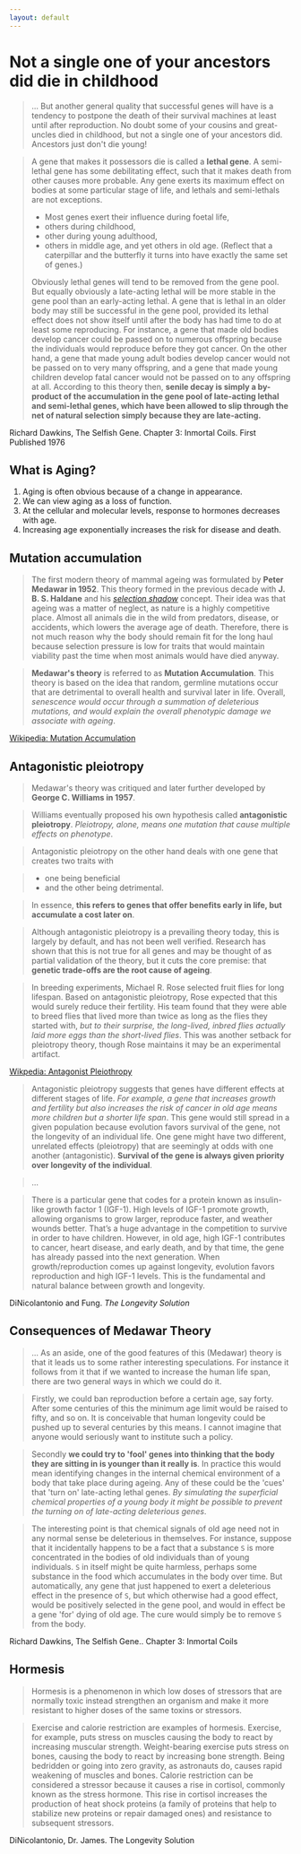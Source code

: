 ```yaml
---
layout: default
---
```

# Not a single one of your ancestors did die in childhood

> ... But another general quality that successful genes will have is a tendency to postpone the death of their survival machines at least until after reproduction. No doubt some of your cousins and great-uncles died in childhood, but not a single one of your ancestors did. Ancestors just don't die young!

> A gene that makes it possessors die is called a **lethal gene**. A semi-lethal gene has some debilitating effect, such that it makes death from other causes more probable. Any gene exerts its maximum effect on bodies at some particular stage of life, and lethals and semi-lethals are not exceptions. 
> * Most genes exert their influence during foetal life, 
> * others during childhood, 
> * other during young adulthood, 
> * others in middle age, and yet others in old age. 
> (Reflect that a caterpillar and the butterfly it turns into have exactly the same set of genes.) 
> 
> Obviously lethal genes will tend to be removed from the gene pool. But equally obviously a late-acting lethal will be more stable in the gene pool than an early-acting lethal. A gene that is lethal in an older body may still be successful in the gene pool, provided its lethal effect does not show itself until after the body has had time to do at least some reproducing. For instance, a gene that made old bodies develop cancer could be passed on to numerous offspring because the individuals would reproduce before they got cancer. On the other hand, a gene that made young adult bodies develop cancer would not be passed on to very many offspring, and a gene that made young children develop fatal cancer would not be passed on to any offspring at all. According to this theory then, **senile decay is simply a by-product of the accumulation in the gene pool of late-acting lethal and semi-lethal genes, which have been allowed to slip through the net of natural selection simply because they are late-acting.**

Richard Dawkins, The Selfish Gene. Chapter 3: Inmortal Coils. First Published 1976

## What is Aging?

1. Aging is often obvious because of a change in appearance.
2. We can view aging as a loss of function.
3. At the cellular and molecular levels, response to hormones decreases with age.
4. Increasing age exponentially increases the risk for disease and death.


## Mutation accumulation

> The first modern theory of mammal ageing was formulated by **Peter Medawar in 1952**. This theory formed in the previous decade with **J. B. S. Haldane** and his *[selection shadow](https://en.wikipedia.org/wiki/Selection_shadow)* concept. 
> Their idea was that ageing was a matter of neglect, as nature is a highly competitive place. Almost all animals die in the wild from predators, disease, or accidents, which lowers the average age of death. Therefore, there is not much reason why the body should remain fit for the long haul because selection pressure is low for traits that would maintain viability past the time when most animals would have died anyway.

> **Medawar's theory** is referred to as **Mutation Accumulation**. This theory is based on the idea that random, germline mutations occur that are detrimental to overall health and survival later in life. Overall, *senescence would occur through a summation of deleterious mutations, and would explain the overall phenotypic damage we associate with ageing*.

[Wikipedia: Mutation Accumulation](https://en.wikipedia.org/wiki/Evolution_of_ageing#Mutation_accumulation)

## Antagonistic pleiotropy

> Medawar's theory was critiqued and later further developed by **George C. Williams in 1957**. 

> Williams eventually proposed his own hypothesis called **antagonistic pleiotropy**. *Pleiotropy, alone, means one mutation that cause multiple effects on phenotype*. 

> Antagonistic pleiotropy on the other hand deals with one gene that creates two traits with 

> * one being beneficial 
> * and the other being detrimental. 

> In essence, **this refers to genes that offer benefits early in life, but accumulate a cost later on**.

> Although antagonistic pleiotropy is a prevailing theory today, this is largely by default, and has not been well verified. Research has shown that this is not true for all genes and may be thought of as partial validation of the theory, but it cuts the core premise: that **genetic trade-offs are the root cause of ageing**.

> In breeding experiments, Michael R. Rose selected fruit flies for long lifespan. Based on antagonistic pleiotropy, Rose expected that this would surely reduce their fertility. His team found that they were able to breed flies that lived more than twice as long as the flies they started with, *but to their surprise, the long-lived, inbred flies actually laid more eggs than the short-lived flies*. This was another setback for pleiotropy theory, though Rose maintains it may be an experimental artifact.

[Wikpedia: Antagonist Pleiothropy](https://en.wikipedia.org/wiki/Evolution_of_ageing#Antagonistic_pleiotropy)

> Antagonistic pleiotropy suggests that genes have different effects at different stages of life. *For example, a gene that increases growth and fertility but also increases the risk of cancer in old age means more children but a shorter life span*. This gene would still spread in a given population because evolution favors survival of the gene, not the longevity of an individual life. One gene might have two different, unrelated effects (pleiotropy) that are seemingly at odds with one another (antagonistic). **Survival of the gene is always given priority over longevity of the individual**.

>   ...

> There is a particular gene that codes for a protein known as insulin-like growth factor 1 (IGF-1). High levels of IGF-1 promote growth, allowing organisms to grow larger, reproduce faster, and weather wounds better. That’s a huge advantage in the competition to survive in order to have children. However, in old age, high IGF-1 contributes to cancer, heart disease, and early death, and by that time, the gene has already passed into the next generation. When growth/reproduction comes up against longevity, evolution favors reproduction and high IGF-1 levels. This is the fundamental and natural balance between growth and longevity.

DiNicolantonio and Fung. *The Longevity Solution* 

## Consequences of Medawar Theory

> ... As an aside, one of the good features of this (Medawar) theory is that it leads us to some rather interesting speculations. For instance it follows from it that if we wanted to increase the human life span, there are two general ways in which we could do it. 

> Firstly, we could ban reproduction before a certain age, say forty. After some centuries of this the minimum age limit would be raised to fifty, and so on. It is conceivable that human longevity could be pushed up to several centuries by this means. I cannot imagine that anyone would seriously want to institute such a policy.

> Secondly **we could try to 'fool' genes into thinking that the body they are sitting in is younger than it really is**. In practice this would mean identifying changes in the internal chemical environment of a body that take place during ageing. Any of these could be the 'cues' that 'turn on' late-acting lethal genes. *By simulating the superficial chemical properties of a young body it might be possible to prevent the turning on of late-acting deleterious genes*. 

> The interesting point is that chemical signals of old age need not in any normal sense be deleterious in themselves. For instance, suppose that it incidentally happens to be a fact that a substance `S` is more concentrated in the bodies of old individuals than of young individuals. `S` in itself might be quite harmless, perhaps some substance in the food which accumulates in the body over time. But automatically, any gene that just happened to exert a deleterious effect in the presence of `S`, but which otherwise had a good effect, would be positively selected in the gene pool, and would in effect be a gene 'for' dying of old age. The cure would simply be to remove `S` from the body.

Richard Dawkins, The Selfish Gene.. Chapter 3: Inmortal Coils

## Hormesis

> Hormesis is a phenomenon in which low doses of stressors that are normally toxic instead strengthen an organism and make it more resistant to higher doses of the same toxins or stressors. 

> Exercise and calorie restriction are examples of hormesis. Exercise, for example, puts stress on muscles causing the body to react by increasing muscular strength. Weight-bearing exercise puts stress on bones, causing the body to react by increasing bone strength. Being bedridden or going into zero gravity, as astronauts do, causes rapid weakening of muscles and bones. Calorie restriction can be considered a stressor because it causes a rise in cortisol, commonly known as the stress hormone. This rise in cortisol increases the production of heat shock proteins (a family of proteins that help to stabilize new proteins or repair damaged ones) and resistance to subsequent stressors.

DiNicolantonio, Dr. James. The Longevity Solution